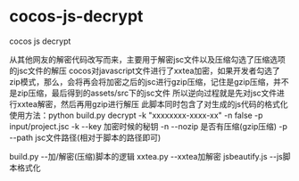 # cocos-js-decrypt
cocos js decrypt

从其他网友的解密代码改写而来，主要用于解密jsc文件以及压缩勾选了压缩选项的jsc文件的解压
cocos对javascript文件进行了xxtea加密，如果开发者勾选了zip模式，那么，会将再会将加密之后的jsc进行gzip压缩，记住是gzip压缩，并不是zip压缩，最后得到的assets/src下的jsc文件
所以逆向过程就是先对jsc文件进行xxtea解密，然后再用gzip进行解压
此脚本同时包含了对生成的js代码的格式化
使用方法：python build.py decrypt -k "xxxxxxxx-xxxx-xx" -n false -p input/project.jsc
-k --key 加密时候的秘钥
-n --nozip 是否有压缩(gzip压缩)
-p --path jsc文件路径(相对于脚本的路径即可)

build.py --加/解密(压缩)脚本的逻辑
xxtea.py --xxtea加解密
jsbeautify.js --js脚本格式化

